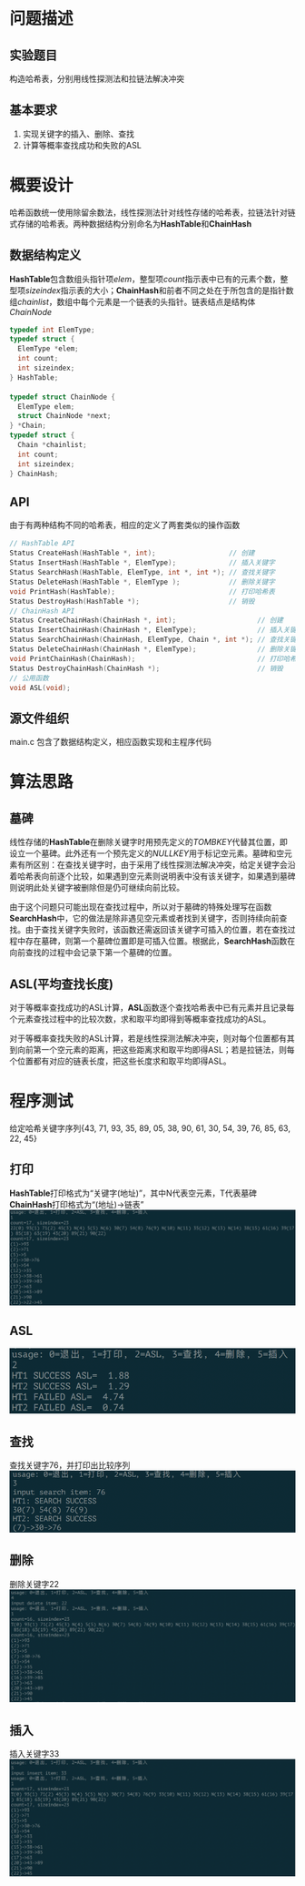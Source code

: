 # 问题描述
## 实验题目
构造哈希表，分别用线性探测法和拉链法解决冲突
## 基本要求
1. 实现关键字的插入、删除、查找
2. 计算等概率查找成功和失败的ASL
# 概要设计
哈希函数统一使用除留余数法，线性探测法针对线性存储的哈希表，拉链法针对链式存储的哈希表。两种数据结构分别命名为**HashTable**和**ChainHash**
## 数据结构定义
**HashTable**包含数组头指针项*elem*，整型项*count*指示表中已有的元素个数，整型项*sizeindex*指示表的大小；**ChainHash**和前者不同之处在于所包含的是指针数组*chainlist*，数组中每个元素是一个链表的头指针。链表结点是结构体*ChainNode*
```c
typedef int ElemType;
typedef struct {
  ElemType *elem;
  int count;
  int sizeindex;
} HashTable;

typedef struct ChainNode {
  ElemType elem;
  struct ChainNode *next;
} *Chain;
typedef struct {
  Chain *chainlist;
  int count;
  int sizeindex;
} ChainHash;
```
## API
由于有两种结构不同的哈希表，相应的定义了两套类似的操作函数
```c
// HashTable API
Status CreateHash(HashTable *, int);                  // 创建
Status InsertHash(HashTable *, ElemType);             // 插入关键字
Status SearchHash(HashTable, ElemType, int *, int *); // 查找关键字
Status DeleteHash(HashTable *, ElemType );            // 删除关键字
void PrintHash(HashTable);                            // 打印哈希表
Status DestroyHash(HashTable *);                      // 销毁
// ChainHash API
Status CreateChainHash(ChainHash *, int);                    // 创建
Status InsertChainHash(ChainHash *, ElemType);               // 插入关键字
Status SearchChainHash(ChainHash, ElemType, Chain *, int *); // 查找关键字
Status DeleteChainHash(ChainHash *, ElemType);               // 删除关键字
void PrintChainHash(ChainHash);                              // 打印哈希表
Status DestroyChainHash(ChainHash *);                        // 销毁
// 公用函数
void ASL(void);
```
## 源文件组织
main.c 包含了数据结构定义，相应函数实现和主程序代码
# 算法思路
## 墓碑
线性存储的**HashTable**在删除关键字时用预先定义的*TOMBKEY*代替其位置，即设立一个墓碑。此外还有一个预先定义的*NULLKEY*用于标记空元素。墓碑和空元素有所区别：在查找关键字时，由于采用了线性探测法解决冲突，给定关键字会沿着哈希表向前逐个比较，如果遇到空元素则说明表中没有该关键字，如果遇到墓碑则说明此处关键字被删除但是仍可继续向前比较。

由于这个问题只可能出现在查找过程中，所以对于墓碑的特殊处理写在函数**SearchHash**中，它的做法是除非遇见空元素或者找到关键字，否则持续向前查找。由于查找关键字失败时，该函数还需返回该关键字可插入的位置，若在查找过程中存在墓碑，则第一个墓碑位置即是可插入位置。根据此，**SearchHash**函数在向前查找的过程中会记录下第一个墓碑的位置。
## ASL(平均查找长度)
对于等概率查找成功的ASL计算，**ASL**函数逐个查找哈希表中已有元素并且记录每个元素查找过程中的比较次数，求和取平均即得到等概率查找成功的ASL。

对于等概率查找失败的ASL计算，若是线性探测法解决冲突，则对每个位置都有其到向前第一个空元素的距离，把这些距离求和取平均即得ASL；若是拉链法，则每个位置都有对应的链表长度，把这些长度求和取平均即得ASL。
# 程序测试
给定哈希关键字序列{43, 71, 93, 35, 89, 05, 38, 90, 61, 30, 54, 39, 76, 85, 63, 22, 45}
## 打印
**HashTable**打印格式为“关键字(地址)”，其中N代表空元素，T代表墓碑
**ChainHash**打印格式为“(地址)->链表”
![print](./打印哈希表.png)
## ASL
![ASL](./ASL.png)
## 查找
查找关键字76，并打印出比较序列
![search](./查找.png)
## 删除
删除关键字22
![delete](./删除.png)
## 插入
插入关键字33
![insert](./插入.png)
